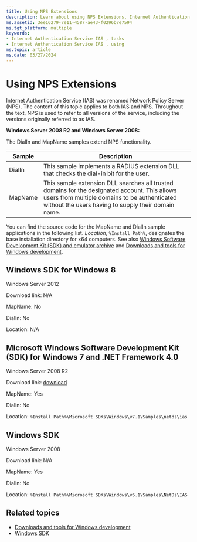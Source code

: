 ```yaml
---
title: Using NPS Extensions
description: Learn about using NPS Extensions. Internet Authentication Service (IAS) was renamed Network Policy Server (NPS).
ms.assetid: 3ee16279-7e11-4587-ae43-f0296b7e7594
ms.tgt_platform: multiple
keywords:
- Internet Authentication Service IAS , tasks
- Internet Authentication Service IAS , using
ms.topic: article
ms.date: 03/27/2024
---
```


# Using NPS Extensions

Internet Authentication Service (IAS) was renamed Network Policy Server (NPS). The content of this topic applies to both IAS and NPS. Throughout the text, NPS is used to refer to all versions of the service, including the versions originally referred to as IAS.

**Windows Server 2008 R2 and Windows Server 2008:**

The DialIn and MapName samples extend NPS functionality.

| Sample | Description |
|--------|-------------|
| DialIn | This sample implements a RADIUS extension DLL that checks the dial-in bit for the user. |
| MapName | This sample extension DLL searches all trusted domains for the designated account. This allows users from multiple domains to be authenticated without the users having to supply their domain name. |

You can find the source code for the MapName and DialIn sample applications in the following list. *Location*, `%Install Path%`, designates the base installation directory for x64 computers. See also [Windows Software Development Kit (SDK) and emulator archive](https://developer.microsoft.com/windows/downloads/sdk-archive/) and [Downloads and tools for Windows development](https://developer.microsoft.com/windows/downloads/).

## Windows SDK for Windows 8

Windows Server 2012

Download link: N/A

MapName: No

DialIn: No

Location: N/A

## Microsoft Windows Software Development Kit (SDK) for Windows 7 and .NET Framework 4.0

Windows Server 2008 R2

Download link: [download](https://www.microsoft.com/download/en/confirmation.aspx?id=8279)

MapName: Yes

DialIn: No

Location: `%Install Path%\Microsoft SDKs\Windows\v7.1\Samples\netds\ias`

## Windows SDK

Windows Server 2008

Download link: N/A

MapName: Yes

DialIn: No

Location: `%Install Path%\Microsoft SDKs\Windows\v6.1\Samples\NetDs\IAS`

## Related topics

- [Downloads and tools for Windows development](https://developer.microsoft.com/windows/downloads/)
- [Windows SDK](https://developer.microsoft.com/windows/downloads/windows-sdk/)
